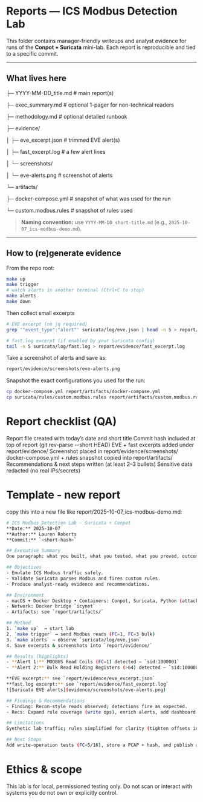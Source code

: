 # Reports — ICS Modbus Detection Lab

This folder contains manager-friendly writeups and analyst evidence for runs of the **Conpot + Suricata** mini-lab. Each report is reproducible and tied to a specific commit.

---

## What lives here
├─ YYYY-MM-DD_title.md # main report(s)

├─ exec_summary.md # optional 1-pager for non-technical readers

├─ methodology.md # optional detailed runbook

├─ evidence/

│ ├─ eve_excerpt.json # trimmed EVE alert(s)

│ ├─ fast_excerpt.log # a few alert lines

│ └─ screenshots/

│ └─ eve-alerts.png # screenshot of alerts

└─ artifacts/

├─ docker-compose.yml # snapshot of what was used for the run

└─ custom.modbus.rules # snapshot of rules used


> **Naming convention:** use `YYYY-MM-DD_short-title.md` (e.g., `2025-10-07_ics-modbus-demo.md`).

---

## How to (re)generate evidence

From the repo root:

```bash
make up
make trigger
# watch alerts in another terminal (Ctrl+C to stop)
make alerts
make down
```

Then collect small excerpts

```bash
# EVE excerpt (no jq required)
grep '"event_type":"alert"' suricata/log/eve.json | head -n 5 > report/evidence/eve_excerpt.json

# fast.log excerpt (if enabled by your Suricata config)
tail -n 5 suricata/log/fast.log > report/evidence/fast_excerpt.log
```

Take a screenshot of alerts and save as:
```bash
report/evidence/screenshots/eve-alerts.png
```

Snapshot the exact configurations you used for the run:
```bash
cp docker-compose.yml report/artifacts/docker-compose.yml
cp suricata/rules/custom.modbus.rules report/artifacts/custom.modbus.rules
```
# Report checklist (QA)
 Report file created with today’s date and short title
 Commit hash included at top of report (git rev-parse --short HEAD)
 EVE + fast excerpts added under report/evidence/
 Screenshot placed in report/evidence/screenshots/
 docker-compose.yml + rules snapshot copied into report/artifacts/
 Recommendations & next steps written (at least 2–3 bullets)
 Sensitive data redacted (no real IPs/secrets)

# Template - new report
copy this into a new file like report/2025-10-07_ics-modbus-demo.md:

```bash
# ICS Modbus Detection Lab — Suricata + Conpot
**Date:** 2025-10-07  
**Author:** Lauren Roberts  
**Commit:** `<short-hash>`  

## Executive Summary
One paragraph: what you built, what you tested, what you proved, outcome in plain English.

## Objectives
- Emulate ICS Modbus traffic safely.
- Validate Suricata parses Modbus and fires custom rules.
- Produce analyst-ready evidence and recommendations.

## Environment
- macOS + Docker Desktop • Containers: Conpot, Suricata, Python (attacker)
- Network: Docker bridge `icynet`
- Artifacts: see `report/artifacts/`

## Method
1. `make up`  → start lab  
2. `make trigger` → send Modbus reads (FC=1, FC=3 bulk)  
3. `make alerts` → observe `suricata/log/eve.json`  
4. Save excerpts & screenshots into `report/evidence/`

## Results (highlights)
- **Alert 1:** MODBUS Read Coils (FC=1) detected — `sid:1000001`  
- **Alert 2:** Bulk Read Holding Registers (>64) detected — `sid:1000002`  

**EVE excerpt:** see `report/evidence/eve_excerpt.json`  
**fast.log excerpt:** see `report/evidence/fast_excerpt.log`  
![Suricata EVE alerts](evidence/screenshots/eve-alerts.png)

## Findings & Recommendations
- Finding: Recon-style reads observed; detections fire as expected.  
- Recs: Expand rule coverage (write ops), enrich alerts, add dashboard panels.

## Limitations
Synthetic lab traffic; rules simplified for clarity (tighten offsets in production).

## Next Steps
Add write-operation tests (FC=5/16), store a PCAP + hash, and publish a short triage ticket sample.
```

# Ethics & scope
This lab is for local, permissioned testing only. Do not scan or interact with systems you do not own or explicitly control.



